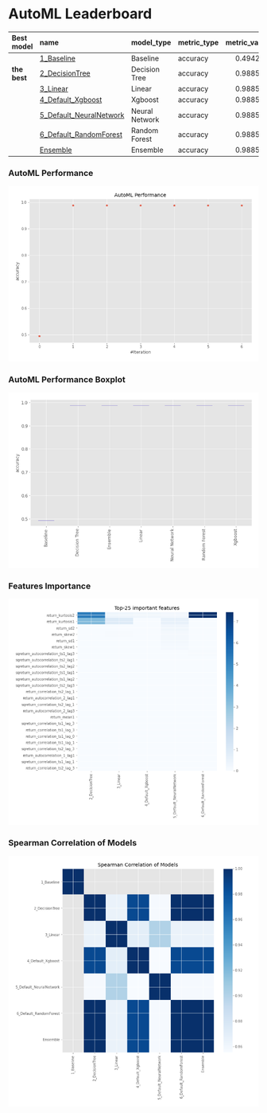 # AutoML Leaderboard

| Best model   | name                                                         | model_type     | metric_type   |   metric_value |   train_time |
|:-------------|:-------------------------------------------------------------|:---------------|:--------------|---------------:|-------------:|
|              | [1_Baseline](1_Baseline/README.md)                           | Baseline       | accuracy      |       0.494253 |        12.2  |
| **the best** | [2_DecisionTree](2_DecisionTree/README.md)                   | Decision Tree  | accuracy      |       0.988506 |        15.63 |
|              | [3_Linear](3_Linear/README.md)                               | Linear         | accuracy      |       0.988506 |        15.1  |
|              | [4_Default_Xgboost](4_Default_Xgboost/README.md)             | Xgboost        | accuracy      |       0.988506 |        15.2  |
|              | [5_Default_NeuralNetwork](5_Default_NeuralNetwork/README.md) | Neural Network | accuracy      |       0.988506 |        13.89 |
|              | [6_Default_RandomForest](6_Default_RandomForest/README.md)   | Random Forest  | accuracy      |       0.988506 |        19.09 |
|              | [Ensemble](Ensemble/README.md)                               | Ensemble       | accuracy      |       0.988506 |         0.15 |

### AutoML Performance
![AutoML Performance](ldb_performance.png)

### AutoML Performance Boxplot
![AutoML Performance Boxplot](ldb_performance_boxplot.png)

### Features Importance
![features importance across models](features_heatmap.png)



### Spearman Correlation of Models
![models spearman correlation](correlation_heatmap.png)

